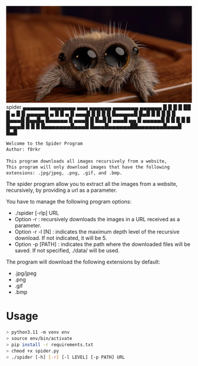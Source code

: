 <img src="/images/spider.jpg" />
spider
     ▄▄▄▄▄▄▄ ▄▄▄▄▄▄▄ ▄▄▄ ▄▄▄▄▄▄  ▄▄▄▄▄▄▄ ▄▄▄▄▄▄
    █       █       █   █      ██       █   ▄  █
    █  ▄▄▄▄▄█    ▄  █   █  ▄    █    ▄▄▄█  █ █ █
    █ █▄▄▄▄▄█   █▄█ █   █ █ █   █   █▄▄▄█   █▄▄█▄
    █▄▄▄▄▄  █    ▄▄▄█   █ █▄█   █    ▄▄▄█    ▄▄  █
     ▄▄▄▄▄█ █   █   █   █       █   █▄▄▄█   █  █ █
    █▄▄▄▄▄▄▄█▄▄▄█   █▄▄▄█▄▄▄▄▄▄██▄▄▄▄▄▄▄█▄▄▄█  █▄█

    Welcome to the Spider Program
    Author: f0rkr

    This program downloads all images recursively from a website,
    This program will only download images that have the following extensions: .jpg/jpeg, .png, .gif, and .bmp.

The spider program allow you to extract all the images from a website, recursively, by
providing a url as a parameter.

You have to manage the following program options:
 - ./spider [-rlp] URL
 -  Option -r : recursively downloads the images in a URL received as a parameter.
 -  Option -r -l [N] : indicates the maximum depth level of the recursive download. If not indicated, it will be 5.
 - Option -p [PATH] : indicates the path where the downloaded files will be saved. If not specified, ./data/ will be used.

The program will download the following extensions by default:
 - .jpg/jpeg
 - .png
 - .gif
 - .bmp

# Usage
```bash
> python3.11 -m venv env
> source env/bin/activate
> pip install -r requirements.txt
> chmod +x spider.py
> ./spider [-h] [-r] [-l LEVEL] [-p PATH] URL
```
